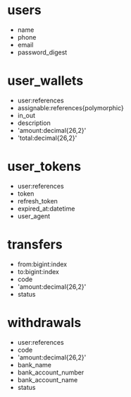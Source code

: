 # users
- name
- phone
- email
- password_digest

# user_wallets
- user:references
- assignable:references{polymorphic}
- in_out
- description
- 'amount:decimal{26,2}'
- 'total:decimal{26,2}'

# user_tokens
- user:references
- token
- refresh_token
- expired_at:datetime
- user_agent

# transfers
- from:bigint:index
- to:bigint:index
- code
- 'amount:decimal{26,2}'
- status

# withdrawals
- user:references
- code
- 'amount:decimal{26,2}'
- bank_name
- bank_account_number
- bank_account_name
- status
